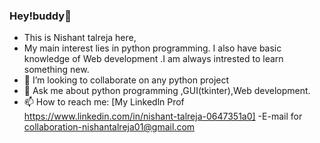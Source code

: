 ### Hey!buddy👋
- This is Nishant talreja here,
- My main interest lies in python programming. I also have basic knowledge of Web development .I am always intrested to learn something new. 
- 💞 I’m looking to collaborate on any python project
- 💬 Ask me about python programming ,GUI(tkinter),Web development.
- 📫 How to reach me: [My Linkedln Prof https://www.linkedin.com/in/nishant-talreja-0647351a0]
-E-mail for collaboration-nishantalreja01@gmail.com	
